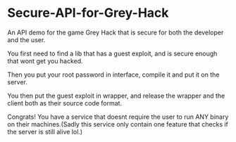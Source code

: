 # Secure-API-for-Grey-Hack
An API demo for the game Grey Hack that is secure for both the developer and the user.

You first need to find a lib that has a guest exploit, and is secure enough that wont get you hacked.

Then you put your root password in interface, compile it and put it on the server.

You then put the guest exploit in wrapper, and release the wrapper and the client both as their source code format.

Congrats! You have a service that doesnt require the user to run ANY binary on their machines.(Sadly this service only contain one feature that checks if the server is still alive lol.)
